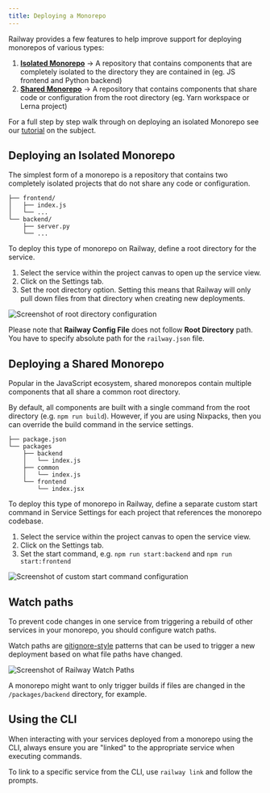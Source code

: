 ```yaml
---
title: Deploying a Monorepo
---
```


Railway provides a few features to help improve support for deploying monorepos
of various types:
1. **[Isolated Monorepo](#deploying-an-isolated-monorepo)** → A repository that contains components that are completely isolated to the
directory they are contained in (eg. JS frontend and Python backend)
2. **[Shared Monorepo](#deploying-a-shared-monorepo)** → A repository that contains components that share code or configuration from the
root directory (eg. Yarn workspace or Lerna project)

For a full step by step walk through on deploying an isolated Monorepo see our <a href="/tutorials/deploying-a-monorepo" target="_blank">tutorial</a> on the subject.

## Deploying an Isolated Monorepo

The simplest form of a monorepo is a repository that contains two completely
isolated projects that do not share any code or configuration.

```
├── frontend/
│   ├── index.js
│   └── ...
└── backend/
    ├── server.py
    └── ...
```

To deploy this type of monorepo on Railway, define a root directory for the service. 
1. Select the service within the project canvas to open up the service view. 
2. Click on the Settings tab.
3. Set the root directory option. Setting this means that Railway will only pull down files from that directory when creating new deployments.

<Image
src="https://res.cloudinary.com/railway/image/upload/v1637798659/docs/root-directory_achzga.png"
alt="Screenshot of root directory configuration"
layout="intrinsic"
width={980} height={380} quality={80} />

Please note that **Railway Config File** does not follow **Root Directory** path. You have to specify absolute path for the `railway.json` file.

## Deploying a Shared Monorepo

Popular in the JavaScript ecosystem, shared monorepos contain multiple components that all share a common root directory. 

By default, all components are built with a single command from the root directory (e.g. `npm run build`). However, if you are using Nixpacks, then you can override the build command in the service settings.

```
├── package.json
└── packages
    ├── backend
    │   └── index.js
    ├── common
    │   └── index.js
    └── frontend
        └── index.jsx
```

To deploy this type of monorepo in Railway, define a separate custom start
command in Service Settings for each project that references the monorepo
codebase.
1. Select the service within the project canvas to open the service view.
2. Click on the Settings tab.
3. Set the start command, e.g. `npm run start:backend` and `npm run start:frontend`

<Image
src="https://res.cloudinary.com/railway/image/upload/v1637798815/docs/custom-start-command_a8vcxs.png"
alt="Screenshot of custom start command configuration"
layout="intrinsic"
width={1302} height={408} quality={80} />

## Watch paths

To prevent code changes in one service from triggering a rebuild of other services in your monorepo, you should configure watch paths.

Watch paths are <a href="https://git-scm.com/docs/gitignore#_pattern_format" target="_blank">gitignore-style</a> patterns that can be used to trigger a new deployment based on what file paths have changed. 

<Image
src="https://res.cloudinary.com/railway/image/upload/v1664565164/docs/watch-paths_l4xozt.png"
alt="Screenshot of Railway Watch Paths"
layout="responsive"
width={1158} height={444} quality={80} />

A monorepo might want to only trigger builds if files are changed in the `/packages/backend` directory, for example.

## Using the CLI

When interacting with your services deployed from a monorepo using the CLI, always ensure you are "linked" to the appropriate service when executing commands.

To link to a specific service from the CLI, use `railway link` and follow the prompts.